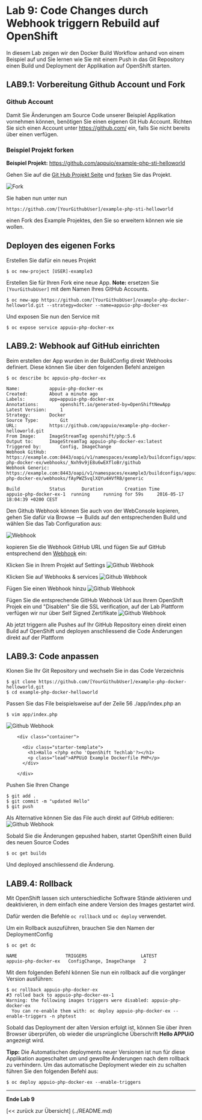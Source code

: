 # Lab 9: Code Changes durch Webhook triggern Rebuild auf OpenShift

In diesem Lab zeigen wir den Docker Build Workflow anhand von einem Beispiel auf und Sie lernen wie Sie mit einem Push in das Git Repository einen Build und Deployment der Applikation auf OpenShift starten.

## LAB9.1: Vorbereitung Github Account und Fork

### Github Account

Damit Sie Änderungen am Source Code unserer Beispiel Applikation vornehmen können, benötigen Sie einen eigenen Git Hub Account. Richten Sie sich einen Account unter https://github.com/ ein, falls Sie nicht bereits über einen verfügen.

### Beispiel Projekt forken

**Beispiel Projekt:** https://github.com/appuio/example-php-sti-helloworld

Gehen Sie auf die [Git Hub Projekt Seite](https://github.com/appuio/example-php-sti-helloworld) und [forken](https://help.github.com/articles/fork-a-repo/) Sie das Projekt.

![Fork](../images/lab_9_fork_example.png)


Sie haben nun unter nun
```
https://github.com/[YourGithubUser]/example-php-sti-helloworld
```

einen Fork des Example Projektes, den Sie so erweitern können wie sie wollen.

## Deployen des eigenen Forks

Erstellen Sie dafür ein neues Projekt
```
$ oc new-project [USER]-example3
```

Erstellen Sie für Ihren Fork eine neue App. **Note:** ersetzen Sie `[YourGithubUser]` mit dem Namen Ihres GitHub Accounts.

```
$ oc new-app https://github.com/[YourGithubUser]/example-php-docker-helloworld.git --strategy=docker --name=appuio-php-docker-ex
```

Und exposen Sie nun den Service mit 
```
$ oc expose service appuio-php-docker-ex
```

## LAB9.2: Webhook auf GitHub einrichten

Beim erstellen der App wurden in der BuildConfig direkt Webhooks definiert. Diese können Sie über den folgenden Befehl anzeigen
```
$ oc describe bc appuio-php-docker-ex

Name:			appuio-php-docker-ex
Created:		About a minute ago
Labels:			app=appuio-php-docker-ex
Annotations:		openshift.io/generated-by=OpenShiftNewApp
Latest Version:		1
Strategy:		Docker
Source Type:		Git
URL:			https://github.com/appuio/example-php-docker-helloworld.git
From Image:		ImageStreamTag openshift/php:5.6
Output to:		ImageStreamTag appuio-php-docker-ex:latest
Triggered by:		Config, ImageChange
Webhook GitHub:		https://example.com:8443/oapi/v1/namespaces/example3/buildconfigs/appuio-php-docker-ex/webhooks/_Nxh9v9jE8u6wEXfloBr/github
Webhook Generic:	https://example.com:8443/oapi/v1/namespaces/example3/buildconfigs/appuio-php-docker-ex/webhooks/fAyPWZ5vqlXQYu4HVfRB/generic

Build			Status		Duration		Creation Time
appuio-php-docker-ex-1 	running 	running for 59s 	2016-05-17 18:04:39 +0200 CEST

```

Den Github Webhook können Sie auch von der WebConsole kopieren, gehen Sie dafür via Browse --> Builds auf den entsprechenden Build und wählen Sie das Tab Configuration aus:

![Webhook](../images/lab_9_webhook_ose3.png)

kopieren Sie die Webhook GitHub URL und fügen Sie auf GitHub entsprechend den [Webhook](https://developer.github.com/webhooks/) ein:

Klicken Sie in Ihrem Projekt auf Settings
![Github Webhook](../images/lab_09_webhook_github1.png)

Klicken Sie auf Webhooks & services
![Github Webhook](../images/lab_09_webhook_github2.png)

Fügen Sie einen Webhook hinzu
![Github Webhook](../images/lab_09_webhook_github3.png)

Fügen Sie die entsprechende GitHub Webhook Url aus Ihrem OpenShift Projek ein und "Disablen" Sie die SSL verification, auf der Lab Plattform verfügen wir nur über Self Signed Zertifikate
![Github Webhook](../images/lab_09_webhook_github4.png)

Ab jetzt triggern alle Pushes auf Ihr GitHub Repository einen direkt einen Build auf OpenShift und deployen anschliessend die Code Änderungen direkt auf der Plattform

## LAB9.3: Code anpassen

Klonen Sie Ihr Git Repository und wechseln Sie in das Code Verzeichnis
```
$ git clone https://github.com/[YourGithubUser]/example-php-docker-helloworld.git
$ cd example-php-docker-helloworld
```

Passen Sie das File beispielsweise auf der Zeile 56 ./app/index.php an
```
$ vim app/index.php
```

![Github Webhook](../images/lab_9_codechange1.png)

```
    <div class="container">

      <div class="starter-template">
        <h1>Hallo <?php echo 'OpenShift Techlab'?></h1>
        <p class="lead">APPUiO Example Dockerfile PHP</p>
      </div>

    </div>
```

Pushen Sie Ihren Change
```
$ git add .
$ git commit -m "updated Hello"
$ git push
```

Als Alternative können Sie das File auch direkt auf GitHub editieren:
![Github Webhook](../images/lab_9_edit_on_github.png)

Sobald Sie die Änderungen gepushed haben, startet OpenShift einen Build des neuen Source Codes
```
$ oc get builds
```

Und deployed anschliessend die Änderung.

## LAB9.4: Rollback

Mit OpenShift lassen sich unterschiedliche Software Stände aktivieren und deaktivieren, in dem einfach eine andere Version des Images gestartet wird.

Dafür werden die Befehle `oc rollback` und `oc deploy` verwendet.
 
Um ein Rollback auszuführen, brauchen Sie den Namen der DeploymentConfig

```
$ oc get dc

NAME                  TRIGGERS                    LATEST
appuio-php-docker-ex   ConfigChange, ImageChange   2

```

Mit dem folgenden Befehl können Sie nun ein rollback auf die vorgänger Version ausführen:

```
$ oc rollback appuio-php-docker-ex
#3 rolled back to appuio-php-docker-ex-1
Warning: the following images triggers were disabled: appuio-php-docker-ex
  You can re-enable them with: oc deploy appuio-php-docker-ex --enable-triggers -n phptest
```

Sobald das Deployment der alten Version erfolgt ist, können Sie über ihren Browser überprüfen, ob wieder die ursprüngliche Überschrift **Hello APPUiO** angezeigt wird.

**Tipp:** Die Automatischen deployments neuer Versionen ist nun für diese Applikation augeschaltet um und gewollte Änderungen nach dem rollback zu verhindern. Um das automatische Deployment wieder ein zu schalten führen Sie den folgenden Befehl aus:
 

```
$ oc deploy appuio-php-docker-ex --enable-triggers
```

---

**Ende Lab 9**

[<< zurück zur Übersicht] (../README.md)

